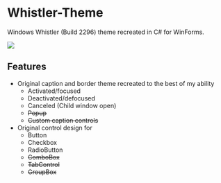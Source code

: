 # Whistler-Theme
Windows Whistler (Build 2296) theme recreated in C# for WinForms.

<img src="http://i.imgur.com/mndAwcT.png" />

## Features
 * Original caption and border theme recreated to the best of my ability
   * Activated/focused
   * Deactivated/defocused
   * Canceled (Child window open)
   * ~~Popup~~
   * ~~Custom caption controls~~
 * Original control design for
   * Button
   * Checkbox
   * RadioButton
   * ~~ComboBox~~
   * ~~TabControl~~
   * ~~GroupBox~~